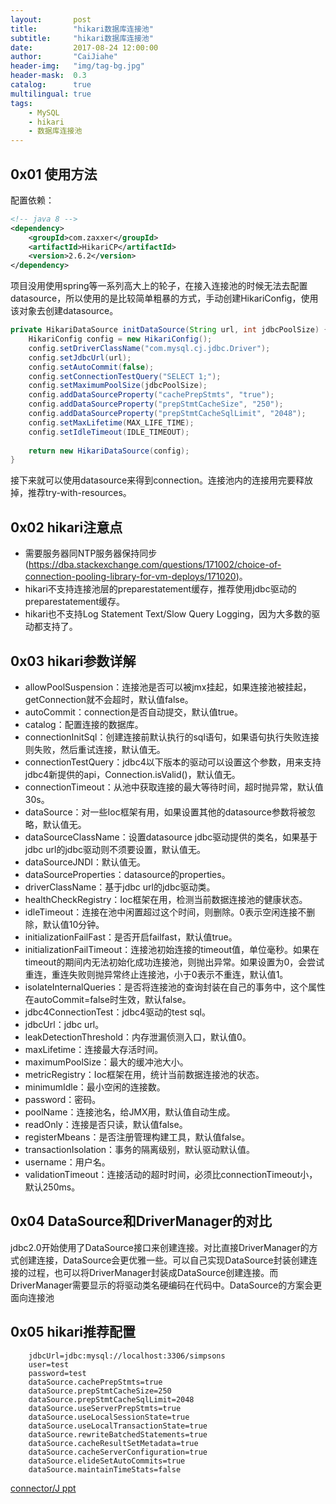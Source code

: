 ```yaml
---
layout:       post
title:        "hikari数据库连接池"
subtitle:     "hikari数据库连接池"
date:         2017-08-24 12:00:00
author:       "CaiJiahe"
header-img:   "img/tag-bg.jpg"
header-mask:  0.3
catalog:      true
multilingual: true
tags:
    - MySQL
    - hikari
    - 数据库连接池
---
```


## 0x01 使用方法

配置依赖：
```xml
<!-- java 8 -->
<dependency>
	<groupId>com.zaxxer</groupId>
	<artifactId>HikariCP</artifactId>
	<version>2.6.2</version>
</dependency>
```

项目没用使用spring等一系列高大上的轮子，在接入连接池的时候无法去配置datasource，所以使用的是比较简单粗暴的方式，手动创建HikariConfig，使用该对象去创建datasource。

```java
private HikariDataSource initDataSource(String url, int jdbcPoolSize) {
	HikariConfig config = new HikariConfig();
	config.setDriverClassName("com.mysql.cj.jdbc.Driver");
	config.setJdbcUrl(url);
	config.setAutoCommit(false);
	config.setConnectionTestQuery("SELECT 1;");
	config.setMaximumPoolSize(jdbcPoolSize);
	config.addDataSourceProperty("cachePrepStmts", "true");
	config.addDataSourceProperty("prepStmtCacheSize", "250");
	config.addDataSourceProperty("prepStmtCacheSqlLimit", "2048");
	config.setMaxLifetime(MAX_LIFE_TIME);
	config.setIdleTimeout(IDLE_TIMEOUT);
   
	return new HikariDataSource(config);
}
```

接下来就可以使用datasource来得到connection。连接池内的连接用完要释放掉，推荐try-with-resources。

## 0x02 hikari注意点
* 需要服务器同NTP服务器保持同步(https://dba.stackexchange.com/questions/171002/choice-of-connection-pooling-library-for-vm-deploys/171020)。
* hikari不支持连接池层的preparestatement缓存，推荐使用jdbc驱动的preparestatement缓存。
* hikari也不支持Log Statement Text/Slow Query Logging，因为大多数的驱动都支持了。

## 0x03 hikari参数详解
* allowPoolSuspension：连接池是否可以被jmx挂起，如果连接池被挂起，getConnection就不会超时，默认值false。
* autoCommit：connection是否自动提交，默认值true。
* catalog：配置连接的数据库。
* connectionInitSql：创建连接前默认执行的sql语句，如果语句执行失败连接则失败，然后重试连接，默认值无。
* connectionTestQuery：jdbc4以下版本的驱动可以设置这个参数，用来支持jdbc4新提供的api，Connection.isValid()，默认值无。
* connectionTimeout：从池中获取连接的最大等待时间，超时抛异常，默认值30s。
* dataSource：对一些Ioc框架有用，如果设置其他的datasource参数将被忽略，默认值无。
* dataSourceClassName：设置datasource jdbc驱动提供的类名，如果基于jdbc url的jdbc驱动则不须要设置，默认值无。
* dataSourceJNDI：默认值无。
* dataSourceProperties：datasource的properties。
* driverClassName：基于jdbc url的jdbc驱动类。
* healthCheckRegistry：Ioc框架在用，检测当前数据连接池的健康状态。
* idleTimeout：连接在池中闲置超过这个时间，则删除。0表示空闲连接不删除，默认值10分钟。
* initializationFailFast：是否开启failfast，默认值true。
* initializationFailTimeout：连接池初始连接的timeout值，单位毫秒。如果在timeout的期间内无法初始化成功连接池，则抛出异常。如果设置为0，会尝试重连，重连失败则抛异常终止连接池，小于0表示不重连，默认值1。
* isolateInternalQueries：是否将连接池的查询封装在自己的事务中，这个属性在autoCommit=false时生效，默认false。
* jdbc4ConnectionTest：jdbc4驱动的test sql。
* jdbcUrl：jdbc url。
* leakDetectionThreshold：内存泄漏侦测入口，默认值0。
* maxLifetime：连接最大存活时间。
* maximumPoolSize：最大的缓冲池大小。
* metricRegistry：Ioc框架在用，统计当前数据连接池的状态。
* minimumIdle：最小空闲的连接数。
* password：密码。
* poolName：连接池名，给JMX用，默认值自动生成。
* readOnly：连接是否只读，默认值false。
* registerMbeans：是否注册管理构建工具，默认值false。
* transactionIsolation：事务的隔离级别，默认驱动默认值。
* username：用户名。
* validationTimeout：连接活动的超时时间，必须比connectionTimeout小，默认250ms。

## 0x04 DataSource和DriverManager的对比

jdbc2.0开始使用了DataSource接口来创建连接。对比直接DriverManager的方式创建连接，DataSource会更优雅一些。可以自己实现DataSource封装创建连接的过程，也可以将DriverManager封装成DataSource创建连接。而DriverManager需要显示的将驱动类名硬编码在代码中。DataSource的方案会更面向连接池

## 0x05 hikari推荐配置

		jdbcUrl=jdbc:mysql://localhost:3306/simpsons
		user=test
		password=test
		dataSource.cachePrepStmts=true
		dataSource.prepStmtCacheSize=250
		dataSource.prepStmtCacheSqlLimit=2048
		dataSource.useServerPrepStmts=true
		dataSource.useLocalSessionState=true
		dataSource.useLocalTransactionState=true
		dataSource.rewriteBatchedStatements=true
		dataSource.cacheResultSetMetadata=true
		dataSource.cacheServerConfiguration=true
		dataSource.elideSetAutoCommits=true
		dataSource.maintainTimeStats=false


[connector/J ppt](http://assets.en.oreilly.com/1/event/21/Connector_J%20Performance%20Gems%20Presentation.pdf)<br>
